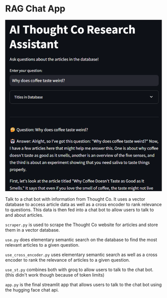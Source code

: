 # RAG Chat App
![alt text](image.png)

Talk to a chat bot with information from Thought Co. It uses a vector database to access article data as well as a cross encoder to rank relevance to questions. This data is then fed into a chat bot to allow users to talk to and about articles. 

`scraper.py` is used to scrape the Thought Co website for articles and store them in a vector database. 

`use.py` does elementary semantic search on the database to find the most relevant articles to a given question.

`use_cross_encoder.py` uses elementary semantic search as well as a cross encoder to rank the relevance of articles to a given question.

`use_st.py` combines both with groq to allow users to talk to the chat bot. (this didn't work though because of token limits)

`app.py` is the final streamlit app that allows users to talk to the chat bot using the hugging face chat api.

